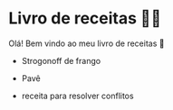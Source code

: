 # Livro de receitas :man_cook:

Olá! Bem vindo ao meu livro de receitas :wave:
 - Strogonoff de frango

 - Pavê

 - receita para resolver conflitos 
